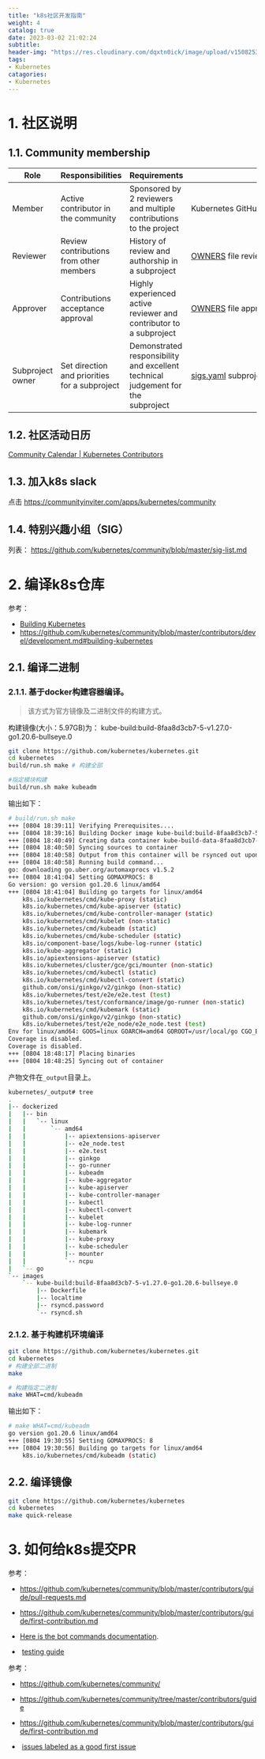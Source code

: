 ```yaml
---
title: "k8s社区开发指南"
weight: 4
catalog: true
date: 2023-03-02 21:02:24
subtitle:
header-img: "https://res.cloudinary.com/dqxtn0ick/image/upload/v1508253812/header/cow.jpg"
tags:
- Kubernetes
catagories:
- Kubernetes
---
```


# 1. 社区说明

## 1.1. Community membership

| Role             | Responsibilities                              | Requirements                                                                     | Defined by                                                                                                                                                                                           |
| ---------------- | --------------------------------------------- | -------------------------------------------------------------------------------- | ---------------------------------------------------------------------------------------------------------------------------------------------------------------------------------------------------- |
| Member           | Active contributor in the community           | Sponsored by 2 reviewers and multiple contributions to the project               | Kubernetes GitHub org member                                                                                                                                                                         |
| Reviewer         | Review contributions from other members       | History of review and authorship in a subproject                                 | [OWNERS](https://github.com/kubernetes/community/blob/master/contributors/guide/owners.md) file reviewer entry                                                                                       |
| Approver         | Contributions acceptance approval             | Highly experienced active reviewer and contributor to a subproject               | [OWNERS](https://github.com/kubernetes/community/blob/master/contributors/guide/owners.md) file approver entry                                                                                       |
| Subproject owner | Set direction and priorities for a subproject | Demonstrated responsibility and excellent technical judgement for the subproject | [sigs.yaml](https://github.com/kubernetes/community/blob/master/sigs.yaml) subproject [OWNERS](https://github.com/kubernetes/community/blob/master/contributors/guide/owners.md) file *owners* entry |

## 1.2. 社区活动日历

[Community Calendar | Kubernetes Contributors](https://www.kubernetes.dev/resources/calendar/)

## 1.3. 加入k8s slack

点击 https://communityinviter.com/apps/kubernetes/community

## 1.4. 特别兴趣小组（SIG）

列表： https://github.com/kubernetes/community/blob/master/sig-list.md

# 2. 编译k8s仓库

参考：

- [Building Kubernetes](https://github.com/kubernetes/kubernetes/blob/2c6c4566eff972d6c1320b5f8ad795f88c822d09/build/README.md)
- https://github.com/kubernetes/community/blob/master/contributors/devel/development.md#building-kubernetes

## 2.1. 编译二进制

### 2.1.1. 基于docker构建容器编译。

> 该方式为官方镜像及二进制文件的构建方式。

构建镜像(大小：5.97GB)为： kube-build:build-8faa8d3cb7-5-v1.27.0-go1.20.6-bullseye.0

```bash
git clone https://github.com/kubernetes/kubernetes.git
cd kubernetes
build/run.sh make # 构建全部

#指定模块构建
build/run.sh make kubeadm
```

输出如下：

```bash
# build/run.sh make
+++ [0804 18:39:11] Verifying Prerequisites....
+++ [0804 18:39:16] Building Docker image kube-build:build-8faa8d3cb7-5-v1.27.0-go1.20.6-bullseye.0
+++ [0804 18:40:49] Creating data container kube-build-data-8faa8d3cb7-5-v1.27.0-go1.20.6-bullseye.0
+++ [0804 18:40:50] Syncing sources to container
+++ [0804 18:40:58] Output from this container will be rsynced out upon completion. Set KUBE_RUN_COPY_OUTPUT=n to disable.
+++ [0804 18:40:58] Running build command...
go: downloading go.uber.org/automaxprocs v1.5.2
+++ [0804 18:41:04] Setting GOMAXPROCS: 8
Go version: go version go1.20.6 linux/amd64
+++ [0804 18:41:04] Building go targets for linux/amd64
    k8s.io/kubernetes/cmd/kube-proxy (static)
    k8s.io/kubernetes/cmd/kube-apiserver (static)
    k8s.io/kubernetes/cmd/kube-controller-manager (static)
    k8s.io/kubernetes/cmd/kubelet (non-static)
    k8s.io/kubernetes/cmd/kubeadm (static)
    k8s.io/kubernetes/cmd/kube-scheduler (static)
    k8s.io/component-base/logs/kube-log-runner (static)
    k8s.io/kube-aggregator (static)
    k8s.io/apiextensions-apiserver (static)
    k8s.io/kubernetes/cluster/gce/gci/mounter (non-static)
    k8s.io/kubernetes/cmd/kubectl (static)
    k8s.io/kubernetes/cmd/kubectl-convert (static)
    github.com/onsi/ginkgo/v2/ginkgo (non-static)
    k8s.io/kubernetes/test/e2e/e2e.test (test)
    k8s.io/kubernetes/test/conformance/image/go-runner (non-static)
    k8s.io/kubernetes/cmd/kubemark (static)
    github.com/onsi/ginkgo/v2/ginkgo (non-static)
    k8s.io/kubernetes/test/e2e_node/e2e_node.test (test)
Env for linux/amd64: GOOS=linux GOARCH=amd64 GOROOT=/usr/local/go CGO_ENABLED= CC=
Coverage is disabled.
Coverage is disabled.
+++ [0804 18:48:17] Placing binaries
+++ [0804 18:48:25] Syncing out of container
```

产物文件在`_output`目录上。

```bash
kubernetes/_output# tree
.
|-- dockerized
|   |-- bin
|   |   `-- linux
|   |       `-- amd64
|   |           |-- apiextensions-apiserver
|   |           |-- e2e_node.test
|   |           |-- e2e.test
|   |           |-- ginkgo
|   |           |-- go-runner
|   |           |-- kubeadm
|   |           |-- kube-aggregator
|   |           |-- kube-apiserver
|   |           |-- kube-controller-manager
|   |           |-- kubectl
|   |           |-- kubectl-convert
|   |           |-- kubelet
|   |           |-- kube-log-runner
|   |           |-- kubemark
|   |           |-- kube-proxy
|   |           |-- kube-scheduler
|   |           |-- mounter
|   |           `-- ncpu
|   `-- go
`-- images
    `-- kube-build:build-8faa8d3cb7-5-v1.27.0-go1.20.6-bullseye.0
        |-- Dockerfile
        |-- localtime
        |-- rsyncd.password
        `-- rsyncd.sh
```

### 2.1.2. 基于构建机环境编译

```bash
git clone https://github.com/kubernetes/kubernetes.git
cd kubernetes
# 构建全部二进制
make

# 构建指定二进制
make WHAT=cmd/kubeadm
```

输出如下：

```bash
# make WHAT=cmd/kubeadm
go version go1.20.6 linux/amd64
+++ [0804 19:30:55] Setting GOMAXPROCS: 8
+++ [0804 19:30:56] Building go targets for linux/amd64
    k8s.io/kubernetes/cmd/kubeadm (static)
```

## 2.2. 编译镜像

```bash
git clone https://github.com/kubernetes/kubernetes
cd kubernetes
make quick-release
```

# 3. 如何给k8s提交PR

参考：

- https://github.com/kubernetes/community/blob/master/contributors/guide/pull-requests.md

- https://github.com/kubernetes/community/blob/master/contributors/guide/first-contribution.md

- [Here is the bot commands documentation](https://go.k8s.io/bot-commands).

-  [testing guide](https://git.k8s.io/community/contributors/devel/sig-testing/testing.md)

参考：

- https://github.com/kubernetes/community/

- https://github.com/kubernetes/community/tree/master/contributors/guide

- https://github.com/kubernetes/community/blob/master/contributors/guide/first-contribution.md

-  [issues labeled as a good first issue](https://go.k8s.io/good-first-issue)
